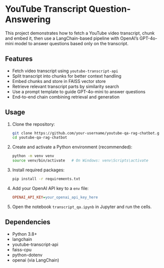 # YouTube Transcript Question-Answering

This project demonstrates how to fetch a YouTube video transcript, chunk and embed it, then use a LangChain-based pipeline with OpenAI’s GPT-4o-mini model to answer questions based only on the transcript.

## Features

- Fetch video transcript using `youtube-transcript-api`
- Split transcript into chunks for better context handling
- Embed chunks and store in FAISS vector store
- Retrieve relevant transcript parts by similarity search
- Use a prompt template to guide GPT-4o-mini to answer questions
- End-to-end chain combining retrieval and generation

## Usage

1. Clone the repository:
   ```bash
   git clone https://github.com/your-username/youtube-qa-rag-chatbot.git
   cd youtube-qa-rag-chatbot
   ```
2. Create and activate a Python environment (recommended):
   ```bash
   python -m venv venv
   source venv/bin/activate   # On Windows: venv\Scripts\activate
   ```
3. Install required packages:
   ```bash
   pip install -r requirements.txt
   ```
4. Add your OpenAI API key to a `env` file:
   ```ini
   OPENAI_API_KEY=your_openai_api_key_here
   ```
5. Open the notebook `transcript_qa.ipynb` in Jupyter and run the cells.

## Dependencies

- Python 3.8+
- langchain
- youtube-transcript-api
- faiss-cpu
- python-dotenv
- openai (via LangChain)


